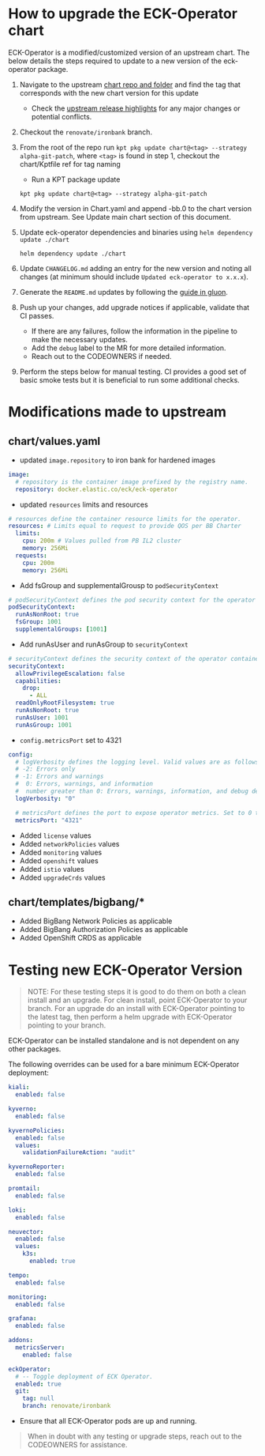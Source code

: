 # How to upgrade the ECK-Operator chart

ECK-Operator is a modified/customized version of an upstream chart. The below details the steps required to update to a new version of the eck-operator package.

1. Navigate to the upstream [chart repo and folder](https://github.com/elastic/cloud-on-k8s/tree/main/deploy/eck-operator) and find the tag that corresponds with the new chart version for this update
    - Check the [upstream release highlights](https://www.elastic.co/guide/en/cloud-on-k8s/current/release-highlights.html) for any major changes or potential conflicts.

2. Checkout the `renovate/ironbank` branch.


3. From the root of the repo run `kpt pkg update chart@<tag> --strategy alpha-git-patch`, where `<tag>` is found in step 1, checkout the chart/Kptfile ref for tag naming
    - Run a KPT package update
    ```
    kpt pkg update chart@<tag> --strategy alpha-git-patch
    ```

4. Modify the version in Chart.yaml and append -bb.0 to the chart version from upstream. See Update main chart section of this document.

5. Update eck-operator dependencies and binaries using `helm dependency update ./chart`
    ```
    helm dependency update ./chart
    ```

6. Update `CHANGELOG.md` adding an entry for the new version and noting all changes (at minimum should include `Updated eck-operator to x.x.x`).

7. Generate the `README.md` updates by following the [guide in gluon](https://repo1.dso.mil/platform-one/big-bang/apps/library-charts/gluon/-/blob/master/docs/bb-package-readme.md).

8. Push up your changes, add upgrade notices if applicable, validate that CI passes.
    - If there are any failures, follow the information in the pipeline to make the necessary updates.
    - Add the `debug` label to the MR for more detailed information.
    - Reach out to the CODEOWNERS if needed.

9. Perform the steps below for manual testing. CI provides a good set of basic smoke tests but it is beneficial to run some additional checks.

# Modifications made to upstream

## chart/values.yaml

* updated `image.repository` to iron bank for hardened images
```yaml
image:
  # repository is the container image prefixed by the registry name.
  repository: docker.elastic.co/eck/eck-operator
```

* updated `resources` limits and resources
```yaml
# resources define the container resource limits for the operator.
resources: # Limits equal to request to provide QOS per BB Charter
  limits:
    cpu: 200m # Values pulled from PB IL2 cluster
    memory: 256Mi
  requests:
    cpu: 200m
    memory: 256Mi
```

* Add fsGroup and supplementalGrousp to `podSecurityContext`
```yaml
# podSecurityContext defines the pod security context for the operator pod.
podSecurityContext:
  runAsNonRoot: true
  fsGroup: 1001
  supplementalGroups: [1001]
```

* Add runAsUser and runAsGroup to `securityContext`
```yaml
# securityContext defines the security context of the operator container.
securityContext:
  allowPrivilegeEscalation: false
  capabilities:
    drop:
      - ALL
  readOnlyRootFilesystem: true
  runAsNonRoot: true
  runAsUser: 1001
  runAsGroup: 1001
```

* `config.metricsPort` set to 4321
```yaml
config:
  # logVerbosity defines the logging level. Valid values are as follows:
  # -2: Errors only
  # -1: Errors and warnings
  #  0: Errors, warnings, and information
  #  number greater than 0: Errors, warnings, information, and debug details.
  logVerbosity: "0"

  # metricsPort defines the port to expose operator metrics. Set to 0 to disable metrics reporting.
  metricsPort: "4321"
```

* Added `license` values
* Added `networkPolicies` values
* Added `monitoring` values
* Added `openshift` values
* Added `istio` values
* Added `upgradeCrds` values

## chart/templates/bigbang/*
* Added BigBang Network Policies as applicable
* Added BigBang Authorization Policies as applicable
* Added OpenShift CRDS as applicable


# Testing new ECK-Operator Version

> NOTE: For these testing steps it is good to do them on both a clean install and an upgrade. For clean install, point ECK-Operator to your branch. For an upgrade do an install with ECK-Operator pointing to the latest tag, then perform a helm upgrade with ECK-Operator pointing to your branch.

ECK-Operator can be installed standalone and is not dependent on any other packages.

The following overrides can be used for a bare minimum ECK-Operator deployment:

```yaml
kiali:
  enabled: false

kyverno:
  enabled: false

kyvernoPolicies:
  enabled: false
  values:
    validationFailureAction: "audit"

kyvernoReporter:
  enabled: false

promtail:
  enabled: false

loki:
  enabled: false

neuvector:
  enabled: false
  values:
    k3s:
      enabled: true

tempo:
  enabled: false

monitoring:
  enabled: false

grafana:
  enabled: false

addons:
  metricsServer:
    enabled: false

eckOperator:
  # -- Toggle deployment of ECK Operator.
  enabled: true
  git:
    tag: null
    branch: renovate/ironbank
```

- Ensure that all ECK-Operator pods are up and running.

> When in doubt with any testing or upgrade steps, reach out to the CODEOWNERS for assistance.




